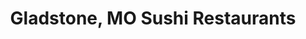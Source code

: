 ---
layout: city
title: Gladstone, MO Sushi Restaurants
permalink: /missouri/gladstone/
stateAbbr: MO
stateName: Missouri
cityName: Gladstone
---